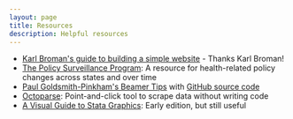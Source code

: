```yaml
---
layout: page
title: Resources
description: Helpful resources
---
```


- [Karl Broman's guide to building a simple website](http://kbroman.org/simple_site/) - Thanks Karl Broman!
- [The Policy Surveillance Program](http://lawatlas.org/topics): A resource for health-related policy changes across states and over time
- [Paul Goldsmith-Pinkham's Beamer Tips](https://paulgp.github.io/beamer_tips.html) with [GitHub source code](https://github.com/paulgp/beamer-tips)
- [Octoparse](https://www.octoparse.com): Point-and-click tool to scrape data without writing code
- [A Visual Guide to Stata Graphics](https://www.ucm.es/data/cont/docs/430-2015-06-22-Mitchell(2004),%20A%20Visual%20Guide%20to%20Stata%20Graphics.pdf): Early edition, but still useful